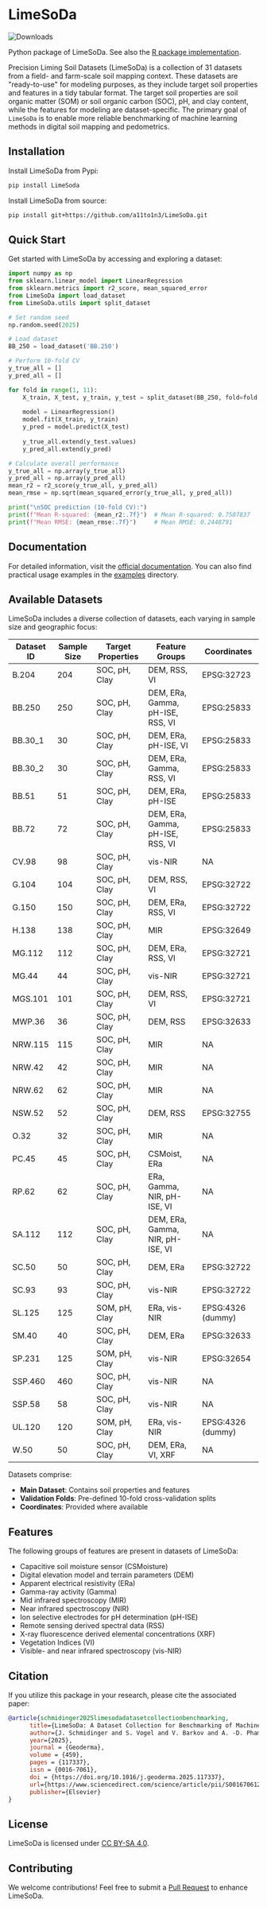 # LimeSoDa
![Downloads](https://img.shields.io/github/downloads/a11to1n3/LimeSoDa/total)

Python package of LimeSoDa. See also the [R package implementation](https://github.com/JonasSchmidinger/LimeSoDa).

Precision Liming Soil Datasets (LimeSoDa) is a collection of 31 datasets from a field- and farm-scale soil mapping context. These datasets are "ready-to-use" for modeling purposes, as they include target soil properties and features in a tidy tabular format. The target soil properties are soil organic matter (SOM) or soil organic carbon (SOC), pH, and clay content, while the features for modeling are dataset-specific. The primary goal of `LimeSoDa` is to enable more reliable benchmarking of machine learning methods in digital soil mapping and pedometrics.

## Installation

Install LimeSoDa from Pypi:
```bash
pip install LimeSoda
```


Install LimeSoDa from source:
```bash
pip install git+https://github.com/a11to1n3/LimeSoDa.git
```

## Quick Start

Get started with LimeSoDa by accessing and exploring a dataset:

```python
import numpy as np
from sklearn.linear_model import LinearRegression
from sklearn.metrics import r2_score, mean_squared_error
from LimeSoDa import load_dataset
from LimeSoDa.utils import split_dataset

# Set random seed
np.random.seed(2025)

# Load dataset
BB_250 = load_dataset('BB.250')

# Perform 10-fold CV
y_true_all = []
y_pred_all = []

for fold in range(1, 11):
    X_train, X_test, y_train, y_test = split_dataset(BB_250, fold=fold, targets='SOC_target')
    
    model = LinearRegression()
    model.fit(X_train, y_train)
    y_pred = model.predict(X_test)
    
    y_true_all.extend(y_test.values)
    y_pred_all.extend(y_pred)

# Calculate overall performance
y_true_all = np.array(y_true_all)
y_pred_all = np.array(y_pred_all)
mean_r2 = r2_score(y_true_all, y_pred_all)
mean_rmse = np.sqrt(mean_squared_error(y_true_all, y_pred_all))

print("\nSOC prediction (10-fold CV):")
print(f"Mean R-squared: {mean_r2:.7f}")  # Mean R-squared: 0.7507837
print(f"Mean RMSE: {mean_rmse:.7f}")     # Mean RMSE: 0.2448791
```

## Documentation

For detailed information, visit the [official documentation](https://limesoda.readthedocs.io/en/latest/). You can also find practical usage examples in the [examples](examples/) directory.


## Available Datasets

LimeSoDa includes a diverse collection of datasets, each varying in sample size and geographic focus:

| Dataset ID | Sample Size | Target Properties | Feature Groups | Coordinates |
|------------|-------------|-------------------|----------------|-------------|
| B.204 | 204 | SOC, pH, Clay | DEM, RSS, VI | EPSG:32723 |
| BB.250 | 250 | SOC, pH, Clay | DEM, ERa, Gamma, pH-ISE, RSS, VI | EPSG:25833 |
| BB.30_1 | 30 | SOC, pH, Clay | DEM, ERa, pH-ISE, VI | EPSG:25833 |
| BB.30_2 | 30 | SOC, pH, Clay | DEM, ERa, Gamma, RSS, VI | EPSG:25833 |
| BB.51 | 51 | SOC, pH, Clay | DEM, ERa, pH-ISE | EPSG:25833 |
| BB.72 | 72 | SOC, pH, Clay | DEM, ERa, Gamma, pH-ISE, RSS, VI | EPSG:25833 |
| CV.98 | 98 | SOC, pH, Clay | vis-NIR | NA |
| G.104 | 104 | SOC, pH, Clay | DEM, RSS, VI | EPSG:32722 |
| G.150 | 150 | SOC, pH, Clay | DEM, ERa, RSS, VI | EPSG:32722 |
| H.138 | 138 | SOC, pH, Clay | MIR | EPSG:32649 |
| MG.112 | 112 | SOC, pH, Clay |  DEM, ERa, RSS, VI | EPSG:32721 |
| MG.44 | 44 | SOC, pH, Clay | vis-NIR | EPSG:32721 |
| MGS.101 | 101 | SOC, pH, Clay | DEM, RSS, VI | EPSG:32721 |
| MWP.36 | 36 | SOC, pH, Clay | DEM, RSS | EPSG:32633 |
| NRW.115 | 115 | SOC, pH, Clay | MIR | NA |
| NRW.42 | 42 | SOC, pH, Clay | MIR | NA |
| NRW.62 | 62 | SOC, pH, Clay | MIR | NA |
| NSW.52 | 52 | SOC, pH, Clay | DEM, RSS | EPSG:32755 |
| O.32 | 32 | SOC, pH, Clay | MIR | NA |
| PC.45 | 45 | SOC, pH, Clay | CSMoist, ERa | NA |
| RP.62 | 62 | SOC, pH, Clay | ERa, Gamma, NIR, pH-ISE, VI | NA |
| SA.112 | 112 | SOC, pH, Clay | DEM, ERa, Gamma, NIR, pH-ISE, VI | NA |
| SC.50 | 50 | SOC, pH, Clay | DEM, ERa | EPSG:32722 |
| SC.93 | 93 | SOC, pH, Clay | vis-NIR | EPSG:32722 |
| SL.125 | 125 | SOM, pH, Clay | ERa, vis-NIR | EPSG:4326 (dummy) |
| SM.40 | 40 | SOC, pH, Clay | DEM, ERa | EPSG:32633 |
| SP.231 | 125 | SOM, pH, Clay | vis-NIR | EPSG:32654 |
| SSP.460 | 460 | SOC, pH, Clay | vis-NIR | NA |
| SSP.58 | 58 | SOC, pH, Clay | vis-NIR | NA |
| UL.120 | 120 | SOM, pH, Clay | ERa, vis-NIR | EPSG:4326 (dummy) |
| W.50 | 50 | SOC, pH, Clay | DEM, ERa, VI, XRF | NA |

Datasets comprise:

- **Main Dataset**: Contains soil properties and features
- **Validation Folds**: Pre-defined 10-fold cross-validation splits
- **Coordinates**: Provided where available

## Features
The following groups of features are present in datasets of LimeSoDa:

- Capacitive soil moisture sensor (CSMoisture)
- Digital elevation model and terrain parameters (DEM)
- Apparent electrical resistivity (ERa)
- Gamma-ray activity (Gamma)
- Mid infrared spectroscopy (MIR)
- Near infrared spectroscopy (NIR)
- Ion selective electrodes for pH determination (pH-ISE)
- Remote sensing derived spectral data (RSS)
- X-ray fluorescence derived elemental concentrations (XRF)
- Vegetation Indices (VI)
- Visible- and near infrared spectroscopy (vis-NIR)

## Citation

If you utilize this package in your research, please cite the associated paper:

```bibtex
@article{schmidinger2025limesodadatasetcollectionbenchmarking,
      title={LimeSoDa: A Dataset Collection for Benchmarking of Machine Learning Regressors in Digital Soil Mapping}, 
      author={J. Schmidinger and S. Vogel and V. Barkov and A. -D. Pham and R. Gebbers and H. Tavakoli and J. Correa and T. R. Tavares and P. Filippi and E. J. Jones and V. Lukas and E. Boenecke and J. Ruehlmann and I. Schroeter and E. Kramer and S. Paetzold and M. Kodaira and A. M. J. -C. Wadoux and L. Bragazza and K. Metzger and J. Huang and D. S. M. Valente and J. L. Safanelli and E. L. Bottega and R. S. D. Dalmolin and C. Farkas and A. Steiger and T. Z. Horst and L. Ramirez-Lopez and T. Scholten and F. Stumpf and P. Rosso and M. M. Costa and R. S. Zandonadi and J. Wetterlind and M. Atzmueller},
      year={2025},
      journal = {Geoderma},
      volume = {459},
      pages = {117337},
      issn = {0016-7061},
      doi = {https://doi.org/10.1016/j.geoderma.2025.117337},
      url={https://www.sciencedirect.com/science/article/pii/S0016706125001752},
      publisher={Elsevier}
}
```

## License

LimeSoDa is licensed under [CC BY-SA 4.0](https://creativecommons.org/licenses/by-sa/4.0/).

## Contributing

We welcome contributions! Feel free to submit a [Pull Request](https://github.com/a11to1n3/LimeSoDa/pulls) to enhance LimeSoDa.
